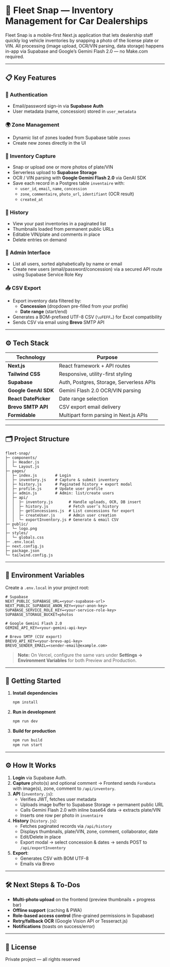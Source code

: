 # 🚗 Fleet Snap — Inventory Management for Car Dealerships

Fleet Snap is a mobile-first Next.js application that lets dealership staff quickly log vehicle inventories by snapping a photo of the license plate or VIN. All processing (image upload, OCR/VIN parsing, data storage) happens in-app via Supabase and Google’s Gemini Flash 2.0 — no Make.com required.

---

## 📋 Key Features

### 🔑 Authentication
- Email/password sign-in via **Supabase Auth**
- User metadata (name, concession) stored in `user_metadata`

### 🌍 Zone Management
- Dynamic list of zones loaded from Supabase table `zones`
- Create new zones directly in the UI

### 📸 Inventory Capture
- Snap or upload one or more photos of plate/VIN
- Serverless upload to **Supabase Storage**
- OCR / VIN parsing with **Google Gemini Flash 2.0** via GenAI SDK
- Save each record in a Postgres table `inventaire` with:
  - `user_id`, `email`, `name`, `concession`
  - `zone`, `commentaire`, `photo_url`, `identifiant` (OCR result)
  - `created_at`

### 📜 History
- View your past inventories in a paginated list
- Thumbnails loaded from permanent public URLs
- Editable VIN/plate and comments in place
- Delete entries on demand

### 👥 Admin Interface
- List all users, sorted alphabetically by name or email
- Create new users (email/password/concession) via a secured API route using Supabase Service Role Key

### 📤 CSV Export
- Export inventory data filtered by:
  - **Concession** (dropdown pre-filled from your profile)
  - **Date range** (start/end)
- Generates a BOM-prefixed UTF-8 CSV (`\uFEFF…`) for Excel compatibility
- Sends CSV via email using **Brevo** SMTP API

---

## ⚙️ Tech Stack

| Technology             | Purpose                                    |
| ---------------------- | ------------------------------------------ |
| **Next.js**            | React framework + API routes               |
| **Tailwind CSS**       | Responsive, utility-first styling          |
| **Supabase**           | Auth, Postgres, Storage, Serverless APIs   |
| **Google GenAI SDK**   | Gemini Flash 2.0 OCR/VIN parsing           |
| **React DatePicker**   | Date range selection                       |
| **Brevo SMTP API**     | CSV export email delivery                  |
| **Formidable**         | Multipart form parsing in Next.js APIs     |

---

## 🗂️ Project Structure

```text
fleet-snap/
├─ components/  
│  ├─ Header.js  
│  └─ Layout.js  
├─ pages/  
│  ├─ index.js        # Login  
│  ├─ inventory.js    # Capture & submit inventory  
│  ├─ history.js      # Paginated history + export modal  
│  ├─ profile.js      # Update user profile  
│  ├─ admin.js        # Admin: list/create users  
│  ├─ api/  
│  │  ├─ inventory.js       # Handle uploads, OCR, DB insert  
│  │  ├─ history.js         # Fetch user’s history  
│  │  ├─ getConcessions.js  # List concessions for export  
│  │  ├─ createUser.js      # Admin user creation  
│  │  └─ exportInventory.js # Generate & email CSV  
├─ public/  
│  └─ logo.png  
├─ styles/  
│  └─ globals.css  
├─ .env.local  
├─ next.config.js  
├─ package.json  
└─ tailwind.config.js  
```

---

## 🔑 Environment Variables

Create a `.env.local` in your project root:

```env
# Supabase
NEXT_PUBLIC_SUPABASE_URL=<your-supabase-url>
NEXT_PUBLIC_SUPABASE_ANON_KEY=<your-anon-key>
SUPABASE_SERVICE_ROLE_KEY=<your-service-role-key>
SUPABASE_STORAGE_BUCKET=photos

# Google Gemini Flash 2.0
GEMINI_API_KEY=<your-gemini-api-key>

# Brevo SMTP (CSV export)
BREVO_API_KEY=<your-brevo-api-key>
BREVO_SENDER_EMAIL=<sender-email@example.com>
```

> **Note:** On Vercel, configure the same vars under **Settings → Environment Variables** for both Preview and Production.

---

## 🚀 Getting Started

1. **Install dependencies**  
   ```bash
   npm install
   ```
2. **Run in development**  
   ```bash
   npm run dev
   ```
3. **Build for production**  
   ```bash
   npm run build
   npm run start
   ```

---

## ⚙️ How It Works

1. **Login** via Supabase Auth.  
2. **Capture** photo(s) and optional comment → Frontend sends `FormData` with image(s), zone, comment to `/api/inventory`.  
3. **API** (`inventory.js`):
   - Verifies JWT, fetches user metadata
   - Uploads image buffer to Supabase Storage → permanent public URL
   - Calls Gemini Flash 2.0 with inline base64 data → extracts plate/VIN
   - Inserts one row per photo in `inventaire`
4. **History** (`history.js`):
   - Fetches paginated records via `/api/history`
   - Displays thumbnails, plate/VIN, zone, comment, collaborator, date
   - Edit/Delete in place
   - Export modal → select concession & dates → sends POST to `/api/exportInventory`
5. **Export**:
   - Generates CSV with BOM UTF-8
   - Emails via Brevo

---

## 🛠️ Next Steps & To-Dos

- **Multi-photo upload** on the frontend (preview thumbnails + progress bar)  
- **Offline support** (caching & PWA)  
- **Role-based access control** (fine-grained permissions in Supabase)  
- **Retry/fallback OCR** (Google Vision API or Tesseract.js)  
- **Notifications** (toasts on success/error)

---

## 📃 License

Private project — all rights reserved